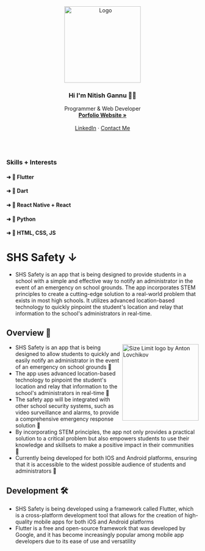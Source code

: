 
<div align="center">
  <a href="https://github.com/">
    <img src="https://user-images.githubusercontent.com/128609917/231241687-5bbddba3-ae53-4545-a088-bca9a7a68ae7.png" alt="Logo" width="200" height="auto">
  </a>  
  
  <h3 align="center">Hi I'm Nitish Gannu 👋🏽</h3>

  <p align="center">
   Programmer & Web Developer
    <br />
    <a href="https://github.com/"><strong>Porfolio Website »</strong></a>
    <br />
    <br />
    <a href="https://github.com/">LinkedIn</a>
    ·
    <a href="https://github.com/othneildrew/">Contact Me</a>
  </p>
</div>

<br>
</br>
 
### Skills + Interests

#### ➜ 📱 Flutter
#### ➜ 🎯 Dart
#### ➜ 🔩 React Native + React
#### ➜ 🐍 Python
#### ➜ 🎨 HTML, CSS, JS

# SHS Safety ↓

<p align="center">

* SHS Safety is an app that is being designed to provide students in a school with a simple and effective way to notify an administrator in the event of an emergency on school grounds. The app incorporates STEM principles to create a cutting-edge solution to a real-world problem that exists in most high schools. It utilizes advanced location-based technology to quickly pinpoint the student's location and relay that information to the school's administrators in real-time. 

</p>
    
## Overview 👀 

<div>

<img src="https://user-images.githubusercontent.com/128609917/231061533-cbbdbad4-9f98-43ed-bd73-03104e5741b8.png" align="right" alt="Size Limit logo by Anton Lovchikov" width="200">

* SHS Safety is an app that is being designed to allow students to quickly and easily notify an administrator in the event of an emergency on school grounds 🏫 
* The app uses advanced location-based technology to pinpoint the student's location and relay that information to the school's administrators in real-time 📍 
* The safety app will be integrated with other school security systems, such as video surveillance and alarms, to provide a comprehensive emergency response solution 🚨 
* By incorporating STEM principles, the app not only provides a practical solution to a critical problem but also empowers students to use their knowledge and skillsets to make a positive impact in their communities 🧠 
* Currently being developed for both IOS and Android platforms, ensuring that it is accessible to the widest possible audience of students and administrators 📱 

## Development 🛠️ 

* SHS Safety is being developed using a framework called Flutter, which is a cross-platform development tool that allows for the creation of high-quality mobile apps for both iOS and Android platforms
* Flutter is a free and open-source framework that was developed by Google, and it has become increasingly popular among mobile app developers due to its ease of use and versatility 

</div>






